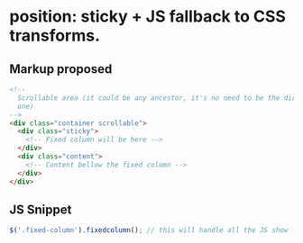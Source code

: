 # position: sticky + JS fallback to CSS transforms.

## Markup proposed

```html
<!--
  Scrollable area (it could be any ancestor, it's no need to be the direct
  one)
-->
<div class="container scrollable">
  <div class="sticky">
    <!-- Fixed column will be here -->
  </div>
  <div class="content">
    <!-- Content bellow the fixed column -->
  </div>
</div>
```

## JS Snippet

```js
$('.fixed-column').fixedcolumn(); // this will handle all the JS show for you
```
